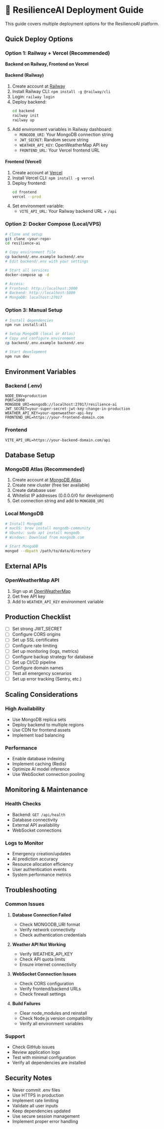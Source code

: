 # 🚀 ResilienceAI Deployment Guide

This guide covers multiple deployment options for the ResilienceAI platform.

## Quick Deploy Options

### Option 1: Railway + Vercel (Recommended)
**Backend on Railway, Frontend on Vercel**

#### Backend (Railway)
1. Create account at [Railway](https://railway.app)
2. Install Railway CLI: `npm install -g @railway/cli`
3. Login: `railway login`
4. Deploy backend:
   ```bash
   cd backend
   railway init
   railway up
   ```
5. Add environment variables in Railway dashboard:
   - `MONGODB_URI`: Your MongoDB connection string
   - `JWT_SECRET`: Random secure string
   - `WEATHER_API_KEY`: OpenWeatherMap API key
   - `FRONTEND_URL`: Your Vercel frontend URL

#### Frontend (Vercel)
1. Create account at [Vercel](https://vercel.com)
2. Install Vercel CLI: `npm install -g vercel`
3. Deploy frontend:
   ```bash
   cd frontend
   vercel --prod
   ```
4. Set environment variable:
   - `VITE_API_URL`: Your Railway backend URL + `/api`

### Option 2: Docker Compose (Local/VPS)
```bash
# Clone and setup
git clone <your-repo>
cd resilience-ai

# Copy environment file
cp backend/.env.example backend/.env
# Edit backend/.env with your settings

# Start all services
docker-compose up -d

# Access:
# Frontend: http://localhost:3000
# Backend: http://localhost:5000
# MongoDB: localhost:27017
```

### Option 3: Manual Setup
```bash
# Install dependencies
npm run install:all

# Setup MongoDB (local or Atlas)
# Copy and configure environment
cp backend/.env.example backend/.env

# Start development
npm run dev
```

## Environment Variables

### Backend (.env)
```env
NODE_ENV=production
PORT=5000
MONGODB_URI=mongodb://localhost:27017/resilience-ai
JWT_SECRET=your-super-secret-jwt-key-change-in-production
WEATHER_API_KEY=your-openweather-api-key
FRONTEND_URL=https://your-frontend-domain.com
```

### Frontend
```env
VITE_API_URL=https://your-backend-domain.com/api
```

## Database Setup

### MongoDB Atlas (Recommended)
1. Create account at [MongoDB Atlas](https://cloud.mongodb.com)
2. Create new cluster (free tier available)
3. Create database user
4. Whitelist IP addresses (0.0.0.0/0 for development)
5. Get connection string and add to `MONGODB_URI`

### Local MongoDB
```bash
# Install MongoDB
# macOS: brew install mongodb-community
# Ubuntu: sudo apt install mongodb
# Windows: Download from mongodb.com

# Start MongoDB
mongod --dbpath /path/to/data/directory
```

## External APIs

### OpenWeatherMap API
1. Sign up at [OpenWeatherMap](https://openweathermap.org/api)
2. Get free API key
3. Add to `WEATHER_API_KEY` environment variable

## Production Checklist

- [ ] Set strong JWT_SECRET
- [ ] Configure CORS origins
- [ ] Set up SSL certificates
- [ ] Configure rate limiting
- [ ] Set up monitoring (logs, metrics)
- [ ] Configure backup strategy for database
- [ ] Set up CI/CD pipeline
- [ ] Configure domain names
- [ ] Test all emergency scenarios
- [ ] Set up error tracking (Sentry, etc.)

## Scaling Considerations

### High Availability
- Use MongoDB replica sets
- Deploy backend to multiple regions
- Use CDN for frontend assets
- Implement load balancing

### Performance
- Enable database indexing
- Implement caching (Redis)
- Optimize AI model inference
- Use WebSocket connection pooling

## Monitoring & Maintenance

### Health Checks
- Backend: `GET /api/health`
- Database connectivity
- External API availability
- WebSocket connections

### Logs to Monitor
- Emergency creation/updates
- AI prediction accuracy
- Resource allocation efficiency
- User authentication events
- System performance metrics

## Troubleshooting

### Common Issues
1. **Database Connection Failed**
   - Check MONGODB_URI format
   - Verify network connectivity
   - Check authentication credentials

2. **Weather API Not Working**
   - Verify WEATHER_API_KEY
   - Check API quota limits
   - Ensure internet connectivity

3. **WebSocket Connection Issues**
   - Check CORS configuration
   - Verify frontend/backend URLs
   - Check firewall settings

4. **Build Failures**
   - Clear node_modules and reinstall
   - Check Node.js version compatibility
   - Verify all environment variables

### Support
- Check GitHub issues
- Review application logs
- Test with minimal configuration
- Verify all dependencies are installed

## Security Notes

- Never commit .env files
- Use HTTPS in production
- Implement rate limiting
- Validate all user inputs
- Keep dependencies updated
- Use secure session management
- Implement proper error handling
